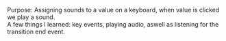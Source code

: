 Purpose: Assigning sounds to a value on a keyboard, when value is clicked we play a sound. <br>
A few things I learned: key events, playing audio, aswell as listening for the transition end event.
